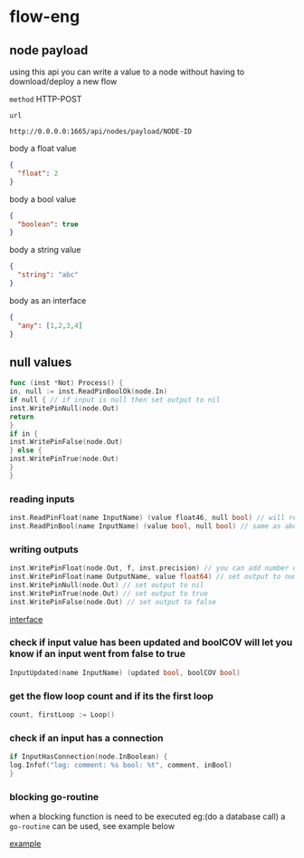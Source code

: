 # flow-eng

## node payload

using this api you can write a value to a node without having to download/deploy a new flow

`method` HTTP-POST

`url`
```
http://0.0.0.0:1665/api/nodes/payload/NODE-ID
```

body a float value

```json
{
  "float": 2
}
```

body a bool value

```json
{
  "boolean": true
}
```

body a string value

```json
{
  "string": "abc"
}
```
body as an interface
```json
{
  "any": [1,2,3,4]
}
```

## null values

```go
func (inst *Not) Process() {
in, null := inst.ReadPinBoolOk(node.In)
if null { // if input is null then set output to nil
inst.WritePinNull(node.Out)
return
}
if in {
inst.WritePinFalse(node.Out)
} else {
inst.WritePinTrue(node.Out)
}
}
```

### reading inputs

```go
inst.ReadPinFloat(name InputName) (value float46, null bool) // will return the value as a float and if its `null/nil` the `bool` `null` flag will be `true` 
inst.ReadPinBool(name InputName) (value bool, null bool) // same as above but value is a bool
```

### writing outputs

```go
inst.WritePinFloat(node.Out, f, inst.precision) // you can add number of decimal places 
inst.WritePinFloat(name OutputName, value float64) // set output to number value (float64)
inst.WritePinNull(node.Out) // set output to nil
inst.WritePinTrue(node.Out) // set output to true
inst.WritePinFalse(node.Out) // set output to false
```

[interface](https://github.com/NubeDev/flow-eng/blob/f8778ee7402691a75516acdb9eef355038c8b17a/node/node.go#L7)

### check if input value has been updated and boolCOV will let you know if an input went from false to true

```go
InputUpdated(name InputName) (updated bool, boolCOV bool)
```

### get the flow loop count and if its the first loop

```go
count, firstLoop := Loop()
```

### check if an input has a connection

```go
if InputHasConnection(node.InBoolean) {
log.Infof("log: comment: %s bool: %t", comment, inBool)
}
```

### blocking go-routine

when a blocking function is need to be executed eg:(do a database call) a `go-routine` can be used, see example below

[example](https://github.com/NubeDev/flow-eng/blob/620e14572a55b390c99e4efc2214d20a681423de/nodes/count/ramp.go#L49)